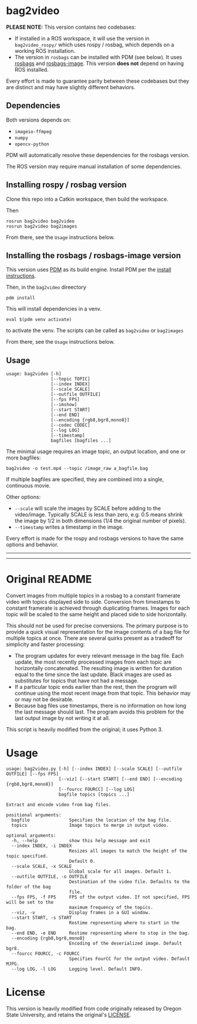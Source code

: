 bag2video
=========

**PLEASE NOTE:**  This version contains _two_ codebases:

* If installed in a ROS workspace, it will use the version in `bag2video_rospy/` which uses rospy / rosbag, which depends on a working ROS installation.
* The version in `rosbags` can be installed with PDM (see below).  It uses [rosbags](https://pypi.org/project/rosbags/) and [rosbags-image](https://pypi.org/project/rosbags-image/).  This version **does not** depend on having ROS installed.

Every effort is made to guarantee parity between these codebases but they are distinct and may have slightly different behaviors.

## Dependencies

Both versions depends on:

* `imageio-ffmpeg`
* `numpy`
* `opencv-python`

PDM will automatically resolve these dependencies for the rosbags version.

The ROS version may require manual installation of some dependencies.

## Installing rospy / rosbag version

Clone this repo into a Catkin workspace, then build the workspace.

Then

```
rosrun bag2video bag2video
rosrun bag2video bag2images
```

From there, see the `Usage` instructions below.

## Installing the rosbags / rosbags-image version

This version uses [PDM](https://pdm-project.org/en/latest/) as its build engine.  Install PDM per the [install instructions](https://pdm-project.org/en/latest/#recommended-installation-method).

Then, in the `bag2video` direectory

```
pdm install
```

This will install dependencies in a venv.

```
eval $(pdm venv activate)
```

to activate the venv.  The scripts can be called as `bag2video` or `bag2images`

From there, see the `Usage` instructions below.

## Usage

```
usage: bag2video [-h]
                 [--topic TOPIC]
                 [--index INDEX]
                 [--scale SCALE]
                 [--outfile OUTFILE]
                 [--fps FPS]
                 [--imshow]
                 [--start START]
                 [--end END]
                 [--encoding {rgb8,bgr8,mono8}]
                 [--codec CODEC]
                 [--log LOG]
                 [--timestamp]
                 bagfiles [bagfiles ...]
```

The minimal usage requires an image topic, an output location, and one or more bagfiles:


```
bag2video -o test.mp4 --topic /image_raw a_bagfile.bag
```

If multiple bagfiles are specified, they are combined into a single, continuous movie.

Other options:

* `--scale` will scale the images by SCALE before adding to the video/image.  Typically SCALE is less than zero, e.g. 0.5 means shrink the image by 1/2 in both dimensions (1/4 the original number of pixels).
* `--timestamp` writes a timestamp in the image.

Every effort is made for the rospy and rosbags versions to have the same options and behavior.



-----
-----

# Original README

Convert images from multiple topics in a rosbag to a constant framerate video with topics displayed side to side. Conversion from timestamps to constant framerate is achieved through duplicating frames. Images for each topic will be scaled to the same height and placed side to side horizontally.

This should not be used for precise conversions. The primary purpose is to provide a quick visual representation for the image contents of a bag file for multiple topics at once. There are several quirks present as a tradeoff for simplicity and faster processing:

* The program updates for every relevant message in the bag file. Each update, the most recently processed images from each topic are horizontally concatenated. The resulting image is written for duration equal to the time since the last update. Black images are used as substitutes for topics that have not had a message.
* If a particular topic ends earlier than the rest, then the program will continue using the most recent image from that topic. This behavior may or may not be desirable.
* Because bag files use timestamps, there is no information on how long the last message should last. The program avoids this problem for the last output image by not writing it at all.

This script is heavily modified from the original; it uses Python 3.

# Usage
    usage: bag2video.py [-h] [--index INDEX] [--scale SCALE] [--outfile OUTFILE] [--fps FPS]
                        [--viz] [--start START] [--end END] [--encoding {rgb8,bgr8,mono8}]
                        [--fourcc FOURCC] [--log LOG]
                        bagfile topics [topics ...]

    Extract and encode video from bag files.

    positional arguments:
      bagfile               Specifies the location of the bag file.
      topics                Image topics to merge in output video.

    optional arguments:
      -h, --help            show this help message and exit
      --index INDEX, -i INDEX
                            Resizes all images to match the height of the topic specified.
                            Default 0.
      --scale SCALE, -x SCALE
                            Global scale for all images. Default 1.
      --outfile OUTFILE, -o OUTFILE
                            Destination of the video file. Defaults to the folder of the bag
                            file.
      --fps FPS, -f FPS     FPS of the output video. If not specified, FPS will be set to the
                            maximum frequency of the topics.
      --viz, -v             Display frames in a GUI window.
      --start START, -s START
                            Rostime representing where to start in the bag.
      --end END, -e END     Rostime representing where to stop in the bag.
      --encoding {rgb8,bgr8,mono8}
                            Encoding of the deserialized image. Default bgr8.
      --fourcc FOURCC, -c FOURCC
                            Specifies FourCC for the output video. Default MJPG.
      --log LOG, -l LOG     Logging level. Default INFO.


# License

This version is heavily modified from code originally released by Oregon State University, and retains the original's [LICENSE](license).
